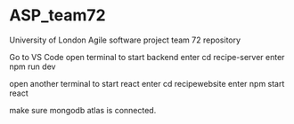 # ASP_team72
University of London Agile software project team 72 repository


Go to VS Code
open terminal to start backend
enter cd recipe-server 
enter npm run dev 

open another terminal to start react
enter cd recipewebsite
enter npm start react 

make sure mongodb atlas is connected.
